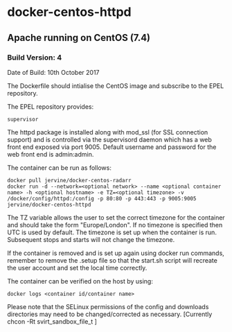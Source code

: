 # docker-centos-httpd
## Apache running on CentOS (7.4)
### Build Version: 4
Date of Build: 10th October 2017

The Dockerfile should intialise the CentOS image and subscribe to the EPEL repository.

The EPEL repository provides:

    supervisor

The httpd package is installed along with mod_ssl (for SSL connection support) and is controlled via the supervisord daemon which has a web front end exposed via port 9005. Default username and password for the web front end is admin:admin.

The container can be run as follows:

    docker pull jervine/docker-centos-radarr
    docker run -d --network=<optional network> --name <optional container name> -h <optional hostname> -e TZ=<optional timezone> -v /docker/config/httpd:/config -p 80:80 -p 443:443 -p 9005:9005 jervine/docker-centos-httpd
    

The TZ variable allows the user to set the correct timezone for the container and should take the form "Europe/London". If no timezone is specified then UTC is used by default. The timezone is set up when the container is run. Subsequent stops and starts will not change the timezone.

If the container is removed and is set up again using docker run commands, remember to remove the .setup file so that the start.sh script will recreate the user account and set the local time correctly.

The container can be verified on the host by using:

    docker logs <container id/container name>

Please note that the SELinux permissions of the config and downloads directories may need to be changed/corrected as necessary. [Currently chcon -Rt svirt_sandbox_file_t ]
